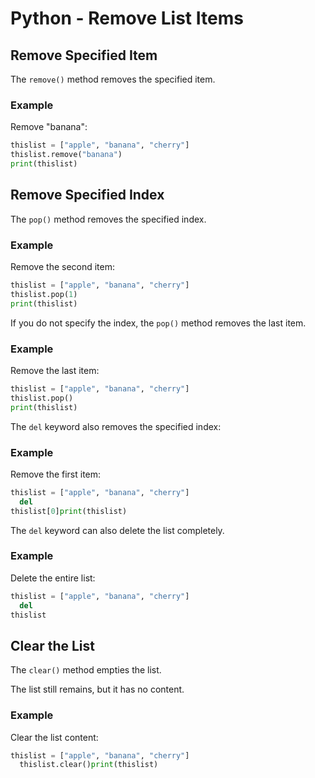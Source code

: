 
Python - Remove List Items
==========================


Remove Specified Item
---------------------


The `remove()` method removes the specified item.



### Example


Remove "banana":



```python
thislist = ["apple", "banana", "cherry"]
thislist.remove("banana")
print(thislist)

```


Remove Specified Index
----------------------


The `pop()` method removes the specified 
index.



### Example


Remove the second item:



```python
thislist = ["apple", "banana", "cherry"]
thislist.pop(1)
print(thislist)

```


If you do not specify the index, the `pop()` method removes the last item.



### Example


Remove the last item:



```python
thislist = ["apple", "banana", "cherry"]
thislist.pop()
print(thislist)

```


The `del` keyword also removes the specified 
index:



### Example


Remove the first item:



```python
thislist = ["apple", "banana", "cherry"]
  del
thislist[0]print(thislist)

```


The `del` keyword can also delete the list completely.



### Example


Delete the entire list:



```python
thislist = ["apple", "banana", "cherry"]
  del
thislist
```


Clear the List
--------------


The `clear()` method empties the list.


The list still remains, but it has no content.



### Example


Clear the list content:



```python
thislist = ["apple", "banana", "cherry"]
  thislist.clear()print(thislist)

```


